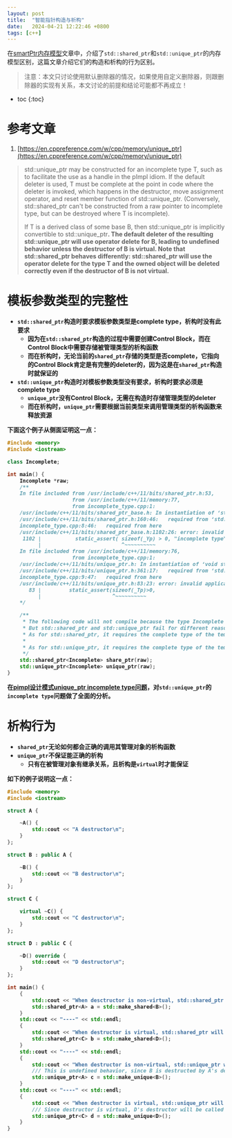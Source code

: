```yaml
---
layout: post
title:  "智能指针构造与析构"
date:   2024-04-21 12:22:46 +0800
tags: [c++]
---
```


在[smartPtr内存模型](https://shan-weiqiang.github.io/2024/04/20/smartPtr-%E5%86%85%E5%AD%98%E6%A8%A1%E5%9E%8B.html)文章中，介绍了`std::shared_ptr`和`std::unique_ptr`的内存模型区别，这篇文章介绍它们的构造和析构的行为区别。

> 注意：本文只讨论使用默认删除器的情况，如果使用自定义删除器，则跟删除器的实现有关系，本文讨论的前提和结论可能都不再成立！ 

* toc
{:toc}

# 参考文章

1. [https://en.cppreference.com/w/cpp/memory/unique_ptr](https://en.cppreference.com/w/cpp/memory/unique_ptr)

> std::unique_ptr may be constructed for an incomplete type T, such as to facilitate the use as a handle in the pImpl idiom. If the default deleter is used, T must be complete at the point in code where the deleter is invoked, which happens in the destructor, move assignment operator, and reset member function of std::unique_ptr. (Conversely, std::shared_ptr can't be constructed from a raw pointer to incomplete type, but can be destroyed where T is incomplete).
>
> If T is a derived class of some base B, then std::unique_ptr<T> is implicitly convertible to std::unique_ptr<B>. The default deleter of the resulting std::unique_ptr<B> will use operator delete for B, leading to undefined behavior unless the destructor of B is virtual. Note that std::shared_ptr behaves differently: std::shared_ptr<B> will use the operator delete for the type T and the owned object will be deleted correctly even if the destructor of B is not virtual.

# 模板参数类型的完整性

- `std::shared_ptr`构造时要求模板参数类型是complete type，析构时没有此要求
  - 因为在`std::shared_ptr`构造的过程中需要创建Control Block，而在Control Block中需要存储被管理类型的析构函数
  - 而在析构时，无论当前的`shared_ptr`存储的类型是否complete，它指向的Control Block肯定是有完整的deleter的，因为这是在`shared_ptr`构造时就保证的
- `std::unique_ptr`构造时对模板参数类型没有要求，析构时要求必须是complete type
  - `unique_ptr`没有Control Block，无需在构造时存储管理类型的deleter
  - 而在析构时，`unique_ptr`需要根据当前类型来调用管理类型的析构函数来释放资源

下面这个例子从侧面证明这一点：

```cpp
#include <memory>
#include <iostream>

class Incomplete;

int main() {
    Incomplete *raw;
    /**
    In file included from /usr/include/c++/11/bits/shared_ptr.h:53,
                     from /usr/include/c++/11/memory:77,
                     from incomplete_type.cpp:1:
    /usr/include/c++/11/bits/shared_ptr_base.h: In instantiation of ‘std::__shared_ptr<_Tp, _Lp>::__shared_ptr(_Yp*) [with _Yp = Incomplete; <template-parameter-2-2> = void; _Tp = Incomplete; __gnu_cxx::_Lock_policy _Lp = __gnu_cxx::_S_atomic]’:
    /usr/include/c++/11/bits/shared_ptr.h:160:46:   required from ‘std::shared_ptr<_Tp>::shared_ptr(_Yp*) [with _Yp = Incomplete; <template-parameter-2-2> = void; _Tp = Incomplete]’
    incomplete_type.cpp:8:46:   required from here
    /usr/include/c++/11/bits/shared_ptr_base.h:1102:26: error: invalid application of ‘sizeof’ to incomplete type ‘Incomplete’
     1102 |           static_assert( sizeof(_Yp) > 0, "incomplete type" );
          |                          ^~~~~~~~~~~
    In file included from /usr/include/c++/11/memory:76,
                     from incomplete_type.cpp:1:
    /usr/include/c++/11/bits/unique_ptr.h: In instantiation of ‘void std::default_delete<_Tp>::operator()(_Tp*) const [with _Tp = Incomplete]’:
    /usr/include/c++/11/bits/unique_ptr.h:361:17:   required from ‘std::unique_ptr<_Tp, _Dp>::~unique_ptr() [with _Tp = Incomplete; _Dp = std::default_delete<Incomplete>]’
    incomplete_type.cpp:9:47:   required from here
    /usr/include/c++/11/bits/unique_ptr.h:83:23: error: invalid application of ‘sizeof’ to incomplete type ‘Incomplete’
       83 |         static_assert(sizeof(_Tp)>0,
          |                       ^~~~~~~~~~~
    */

    /**
     * The following code will not compile because the type Incomplete is incomplete.
     * But std::shared_ptr and std::unique_ptr fail for different reasons.
     * As for std::shared_ptr, it requires the complete type of the template argument in constructor.
     *
     * As for std::unique_ptr, it requires the complete type of the template argument in destructor.
     */
    std::shared_ptr<Incomplete> share_ptr(raw);
    std::unique_ptr<Incomplete> unique_ptr(raw);
}
```

在[pimpl设计模式unique_ptr incomplete type问题](https://shan-weiqiang.github.io/2023/12/24/pimpl%E8%AE%BE%E8%AE%A1%E6%A8%A1%E5%BC%8Funique_ptr-incomplete-type-%E9%97%AE%E9%A2%98.html)，对`std::unique_ptr`的`incomplete type`问题做了全面的分析。

# 析构行为

- `shared_ptr`无论如何都会正确的调用其管理对象的析构函数
- `unique_ptr`不保证能正确的析构
  - 只有在被管理对象有继承关系，且析构是`virtual`时才能保证

如下的例子说明这一点：

```cpp
#include <memory>
#include <iostream>

struct A {

    ~A() {
        std::cout << "A destructor\n";
    }
};

struct B : public A {

    ~B() {
        std::cout << "B destructor\n";
    }
};

struct C {

    virtual ~C() {
        std::cout << "C destructor\n";
    }
};

struct D : public C {

    ~D() override {
        std::cout << "D destructor\n";
    }
};

int main() {
    {
        std::cout << "When desctructor is non-virtual, std::shared_ptr will call correct destructor\n";
        std::shared_ptr<A> a = std::make_shared<B>();
    }
    std::cout << "----" << std::endl;
    {
        std::cout << "When destructor is virtual, std::shared_ptr will call correct destructor\n";
        std::shared_ptr<C> b = std::make_shared<D>();
    }
    std::cout << "----" << std::endl;
    {
        std::cout << "When destructor is non-virtual, std::unique_ptr will NOT call correct destructor\n";
        /// This is undefined behavior, since B is destructed by A's destructor
        std::unique_ptr<A> c = std::make_unique<B>();
    }
    std::cout << "----" << std::endl;
    {
        std::cout << "When destructor is virtual, std::unique_ptr will call correct destructor\n";
        /// Since destructor is virtual, D's destructor will be called
        std::unique_ptr<C> d = std::make_unique<D>();
    }
}

```